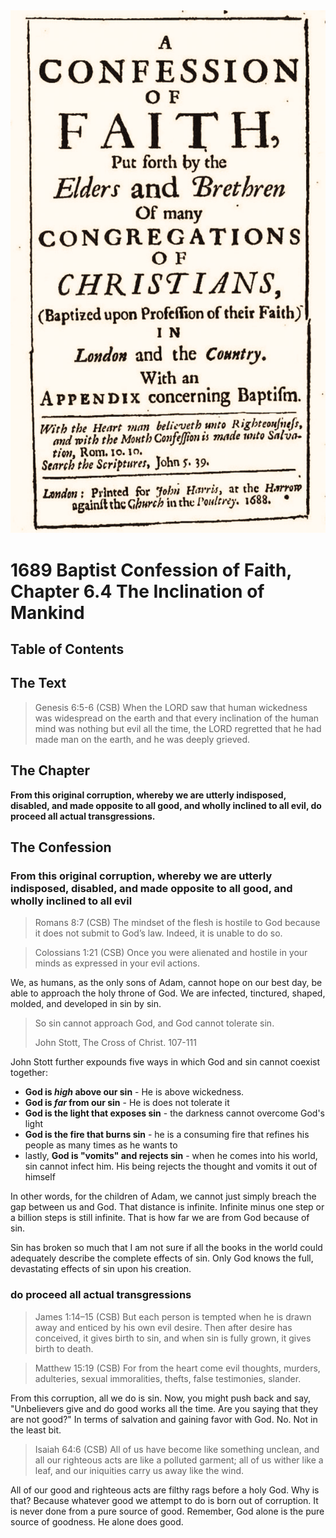<img class="intro-right" src="art-1689.png">

# 1689 Baptist Confession of Faith, Chapter 6.4 The Inclination of Mankind

## Table of Contents

<!-- toc -->

## The Text

>Genesis 6:5-6 (CSB) When the LORD saw that human wickedness was widespread on the earth and that every inclination of the human mind was nothing but evil all the time, the LORD regretted that he had made man on the earth, and he was deeply grieved.

## The Chapter

**From this original corruption, whereby we are utterly indisposed, disabled, and made opposite to all good, and wholly inclined to all evil, do proceed all actual transgressions.**

## The Confession

### From this original corruption, whereby we are utterly indisposed, disabled, and made opposite to all good, and wholly inclined to all evil

>Romans 8:7 (CSB) The mindset of the flesh is hostile to God because it does not submit to God’s law. Indeed, it is unable to do so.

>Colossians 1:21 (CSB) Once you were alienated and hostile in your minds as expressed in your evil actions.

We, as humans, as the only sons of Adam, cannot hope on our best day, be able to approach the holy throne of God. We are infected, tinctured, shaped, molded, and developed in sin by sin.

>So sin cannot approach God, and God cannot tolerate sin.
>
>John Stott, The Cross of Christ. 107-111

John Stott further expounds five ways in which God and sin cannot coexist together:

- **God is *high* above our sin** - He is above wickedness.
- **God is *far* from our sin** - He is does not tolerate it
- **God is the light that exposes sin** - the darkness cannot overcome God's light
- **God is the fire that burns sin** - he is a consuming fire that refines his people as many times as he wants to 
- lastly, **God is "vomits" and rejects sin** - when he comes into his world, sin cannot infect him. His being rejects the thought and vomits it out of himself

In other words, for the children of Adam, we cannot just simply breach the gap between us and God. That distance is infinite. Infinite minus one step or a billion steps is still infinite. That is how far we are from God because of sin.

Sin has broken so much that I am not sure if all the books in the world could adequately describe the complete effects of sin. Only God knows the full, devastating effects of sin upon his creation.

### do proceed all actual transgressions

>James 1:14–15 (CSB) But each person is tempted when he is drawn away and enticed by his own evil desire. Then after desire has conceived, it gives birth to sin, and when sin is fully grown, it gives birth to death.

>Matthew 15:19 (CSB) For from the heart come evil thoughts, murders, adulteries, sexual immoralities, thefts, false testimonies, slander.

From this corruption, all we do is sin. Now, you might push back and say, "Unbelievers give and do good works all the time. Are you saying that they are not good?" In terms of salvation and gaining favor with God. No. Not in the least bit.

>Isaiah 64:6 (CSB) All of us have become like something unclean, and all our righteous acts are like a polluted garment; all of us wither like a leaf, and our iniquities carry us away like the wind.

All of our good and righteous acts are filthy rags before a holy God. Why is that? Because whatever good we attempt to do is born out of corruption. It is never done from a pure source of good. Remember, God alone is the pure source of goodness. He alone does good.
